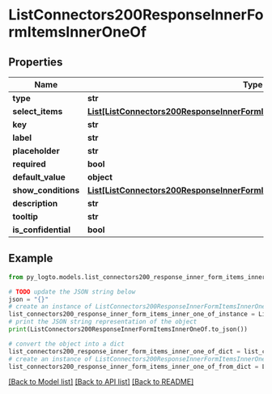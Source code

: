 # ListConnectors200ResponseInnerFormItemsInnerOneOf


## Properties

Name | Type | Description | Notes
------------ | ------------- | ------------- | -------------
**type** | **str** |  | 
**select_items** | [**List[ListConnectors200ResponseInnerFormItemsInnerOneOfSelectItemsInner]**](ListConnectors200ResponseInnerFormItemsInnerOneOfSelectItemsInner.md) |  | 
**key** | **str** |  | 
**label** | **str** |  | 
**placeholder** | **str** |  | [optional] 
**required** | **bool** |  | [optional] 
**default_value** | **object** |  | [optional] 
**show_conditions** | [**List[ListConnectors200ResponseInnerFormItemsInnerOneOfShowConditionsInner]**](ListConnectors200ResponseInnerFormItemsInnerOneOfShowConditionsInner.md) |  | [optional] 
**description** | **str** |  | [optional] 
**tooltip** | **str** |  | [optional] 
**is_confidential** | **bool** |  | [optional] 

## Example

```python
from py_logto.models.list_connectors200_response_inner_form_items_inner_one_of import ListConnectors200ResponseInnerFormItemsInnerOneOf

# TODO update the JSON string below
json = "{}"
# create an instance of ListConnectors200ResponseInnerFormItemsInnerOneOf from a JSON string
list_connectors200_response_inner_form_items_inner_one_of_instance = ListConnectors200ResponseInnerFormItemsInnerOneOf.from_json(json)
# print the JSON string representation of the object
print(ListConnectors200ResponseInnerFormItemsInnerOneOf.to_json())

# convert the object into a dict
list_connectors200_response_inner_form_items_inner_one_of_dict = list_connectors200_response_inner_form_items_inner_one_of_instance.to_dict()
# create an instance of ListConnectors200ResponseInnerFormItemsInnerOneOf from a dict
list_connectors200_response_inner_form_items_inner_one_of_from_dict = ListConnectors200ResponseInnerFormItemsInnerOneOf.from_dict(list_connectors200_response_inner_form_items_inner_one_of_dict)
```
[[Back to Model list]](../README.md#documentation-for-models) [[Back to API list]](../README.md#documentation-for-api-endpoints) [[Back to README]](../README.md)


